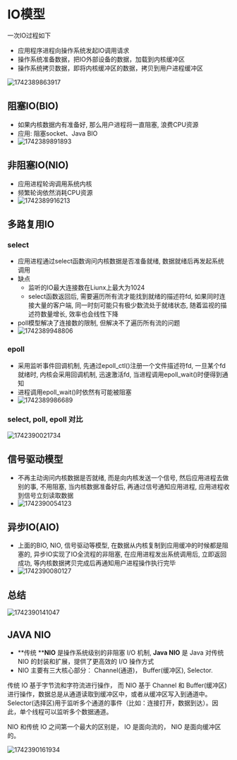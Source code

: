 # IO模型

一次IO过程如下

* 应用程序进程向操作系统发起IO调用请求
* 操作系统准备数据，把IO外部设备的数据，加载到内核缓冲区
* 操作系统拷贝数据，即将内核缓冲区的数据，拷贝到用户进程缓冲区

![1742389863917](image/020102-IO模型/1742389863917.png)



## 阻塞IO(BIO)

* 如果内核数据内有准备好, 那么用户进程将一直阻塞, 浪费CPU资源
* 应用: 阻塞socket、Java BIO
* ![1742389891893](image/020102-IO模型/1742389891893.png)


## 非阻塞IO(NIO)

* 应用进程轮询调用系统内核
* 频繁轮询依然消耗CPU资源
* ![1742389916213](image/020102-IO模型/1742389916213.png)


## 多路复用IO

### select

* 应用进程通过select函数询问内核数据是否准备就绪, 数据就绪后再发起系统调用
* 缺点
  * 监听的IO最大连接数在Liunx上最大为1024
  * select函数返回后, 需要遍历所有流才能找到就绪的描述符fd, 如果同时连接大量的客户端, 同一时刻可能只有极少数流处于就绪状态, 随着监视的描述符数量增长, 效率也会线性下降
* poll模型解决了连接数的限制, 但解决不了遍历所有流的问题
* ![1742389948806](image/020102-IO模型/1742389948806.png)


### epoll

* 采用监听事件回调机制, 先通过epoll_ctl()注册一个文件描述符fd, 一旦某个fd就绪时, 内核会采用回调机制, 迅速激活fd, 当进程调用epoll_wait()时便得到通知
* 进程调用epoll_wait()时依然有可能被阻塞
* ![1742389986689](image/020102-IO模型/1742389986689.png)


### select, poll, epoll 对比

![1742390021734](image/020102-IO模型/1742390021734.png)



## 信号驱动模型

* 不再主动询问内核数据是否就绪, 而是向内核发送一个信号, 然后应用进程去做别的事, 不用阻塞, 当内核数据准备好后, 再通过信号通知应用进程, 应用进程收到信号立刻读取数据
* ![1742390054123](image/020102-IO模型/1742390054123.png)


## 异步IO(AIO)

* 上面的BIO, NIO, 信号驱动等模型, 在数据从内核复制到应用缓冲的时候都是阻塞的, 异步IO实现了IO全流程的非阻塞, 在应用进程发出系统调用后, 立即返回成功, 等内核数据拷贝完成后再通知用户进程操作执行完毕
* ![1742390080127](image/020102-IO模型/1742390080127.png)


## 总结

![1742390141047](image/020102-IO模型/1742390141047.png)


## JAVA NIO

* **传统 ****NIO** 是操作系统级别的非阻塞 I/O 机制, **Java NIO** 是 Java 对传统 NIO 的封装和扩展，提供了更高效的 I/O 操作方式
* NIO 主要有三大核心部分： Channel(通道)， Buffer(缓冲区), Selector.

传统 IO 基于字节流和字符流进行操作， 而 NIO 基于 Channel 和 Buffer(缓冲区)进行操作，数据总是从通道读取到缓冲区中，或者从缓冲区写入到通道中。 Selector(选择区)用于监听多个通道的事件（比如：连接打开，数据到达）。因此，单个线程可以监听多个数据通道。

NIO 和传统 IO 之间第一个最大的区别是， IO 是面向流的， NIO 是面向缓冲区的。

![1742390161934](image/020102-IO模型/1742390161934.png)
